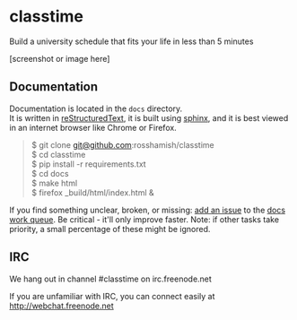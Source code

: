classtime
=========

Build a university schedule that fits your life in less than 5 minutes

[screenshot or image here]

Documentation
-------------

Documentation is located in the `docs` directory.  
It is written in [reStructuredText](http://docutils.sourceforge.net/docs/user/rst/quickref.html), it is built using [sphinx](http://sphinx-doc.org/), and it is best viewed in an internet browser like Chrome or Firefox.

> $ git clone git@github.com:rosshamish/classtime  
> $ cd classtime  
> $ pip install -r requirements.txt  
> $ cd docs  
> $ make html  
> $ firefox _build/html/index.html &

If you find something unclear, broken, or missing: [add an issue](https://github.com/RossHamish/classtime/issues/new) to the [docs work queue](https://github.com/RossHamish/classtime/milestones). Be critical - it'll only improve faster. Note: if other tasks take priority, a small percentage of these might be ignored.

IRC
---

We hang out in channel #classtime on irc.freenode.net

If you are unfamiliar with IRC, you can connect easily at http://webchat.freenode.net
